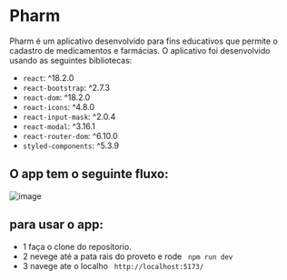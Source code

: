 # Pharm


Pharm é um aplicativo desenvolvido para fins educativos que permite o cadastro de medicamentos e farmácias. O aplicativo foi desenvolvido usando as seguintes bibliotecas:

- `react`: ^18.2.0
- `react-bootstrap`: ^2.7.3
- `react-dom`: ^18.2.0
- `react-icons`: ^4.8.0
- `react-input-mask`: ^2.0.4
- `react-modal`: ^3.16.1
- `react-router-dom`: ^6.10.0
- `styled-components`: ^5.3.9


 ## O app tem o seguinte fluxo:

![image](https://user-images.githubusercontent.com/106498376/233798396-1ef627c5-64d7-42e6-b23c-2b58c81398ce.png)

## para usar o app:

- 1 faça o clone do repositorio.
- 2 nevege até a pata rais do proveto e rode ` npm run dev`
- 3 navege ate o localho ` http://localhost:5173/`
